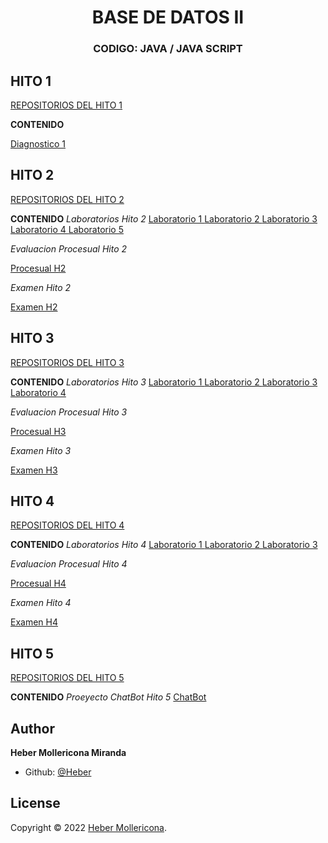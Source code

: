 
</p>

<h1 align="center"> BASE DE DATOS II</h1>
<h3 align="center">CODIGO: JAVA / JAVA SCRIPT  </h3>

## HITO 1 

<A href="https://github.com/Heber172/Base-De-Datos-II/tree/main/Hito_1">  REPOSITORIOS DEL HITO 1  </A>


**CONTENIDO**


<A href="https://github.com/Heber172/Base-De-Datos-II/blob/main/Hito_1/Diagnostico.txt"> Diagnostico 1 </A>


##   HITO 2 

<A href="https://github.com/Heber172/Base-De-Datos-II/tree/main/Hito_2">  REPOSITORIOS DEL HITO 2  </A>


**CONTENIDO**
*Laboratorios Hito 2*
<A href="https://github.com/Heber172/Base-De-Datos-II/tree/main/Hito_2/Laboratorios/Lab_1"> Laboratorio 1 </A>
<A href="https://github.com/Heber172/Base-De-Datos-II/tree/main/Hito_2/Laboratorios/Lab_2"> Laboratorio 2 </A>
<A href="https://github.com/Heber172/Base-De-Datos-II/tree/main/Hito_2/Laboratorios/Lab_3"> Laboratorio 3 </A>
<A href="https://github.com/Heber172/Base-De-Datos-II/tree/main/Hito_2/Laboratorios/Lab_4"> Laboratorio 4 </A>
<A href="https://github.com/Heber172/Base-De-Datos-II/tree/main/Hito_2/Laboratorios/Lab_5"> Laboratorio 5 </A>

*Evaluacion Procesual Hito 2*

<A href="https://github.com/Heber172/Base-De-Datos-II/tree/main/Hito_2/Evaluacion%20Procesual"> Procesual H2 </A>

*Examen Hito 2*

<A href="https://github.com/Heber172/Base-De-Datos-II/blob/main/Hito_2/Evaluacion_H2/Defensa_hito_2.sql"> Examen H2 </A>

##   HITO 3

<A href="https://github.com/Heber172/Base-De-Datos-II/tree/main/Hito3"> REPOSITORIOS DEL HITO 3 </A>


**CONTENIDO**
*Laboratorios Hito 3*
<A href="https://github.com/Heber172/Base-De-Datos-II/tree/main/Hito3/Laboratorios/Lab_1"> Laboratorio 1 </A>
<A href="https://github.com/Heber172/Base-De-Datos-II/tree/main/Hito3/Laboratorios/Lab_2"> Laboratorio 2 </A>
<A href="https://github.com/Heber172/Base-De-Datos-II/tree/main/Hito3/Laboratorios/Lab_3"> Laboratorio 3 </A>
<A href="https://github.com/Heber172/Base-De-Datos-II/tree/main/Hito3/Laboratorios/Lab_4"> Laboratorio 4 </A>

*Evaluacion Procesual Hito 3*

<A href="https://github.com/Heber172/Base-De-Datos-II/tree/main/Hito3/Procesual"> Procesual H3 </A>

*Examen Hito 3*

<A href="https://github.com/Heber172/Base-De-Datos-II/blob/main/Hito_2/Evaluacion_H2/Defensa_hito_2.sql"> Examen H3 </A>


##   HITO 4

<A href="https://github.com/Heber172/Base-De-Datos-II/tree/main/Hito%204"> REPOSITORIOS DEL HITO 4 </A>


**CONTENIDO**
*Laboratorios Hito 4*
<A href="https://github.com/Heber172/Base-De-Datos-II/tree/main/Hito%204/Laboratorios/Lab_1"> Laboratorio 1 </A>
<A href="https://github.com/Heber172/Base-De-Datos-II/tree/main/Hito%204/Laboratorios/Lab_2"> Laboratorio 2 </A>
<A href="https://github.com/Heber172/Base-De-Datos-II/tree/main/Hito%204/Laboratorios/Lab_3"> Laboratorio 3 </A>

*Evaluacion Procesual Hito 4*

<A href="https://github.com/Heber172/Base-De-Datos-II/tree/main/Hito%204/Procesual"> Procesual H4 </A>

*Examen Hito 4*

<A href="https://github.com/Heber172/Base-De-Datos-II/tree/main/Hito%204/Evaluacion_H4"> Examen H4 </A>


##   HITO 5

<A href="https://github.com/Heber172/Base-De-Datos-II/tree/main/Hito5"> REPOSITORIOS DEL HITO 5 </A>


**CONTENIDO**
*Proeyecto ChatBot Hito 5*
<A href="https://github.com/Heber172/Base-De-Datos-II/tree/main/Hito5/ProyectoFinal"> ChatBot </A>


##  Author 

**Heber Mollericona Miranda**
- Github:  [@Heber](https://github.com/Heber172)

## License

Copyright © 2022 [Heber Mollericona](https://github.com/Heber172).
